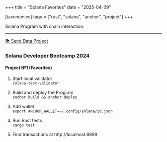 +++
title = "Solana Favorites"
date = "2025-04-09"

[taxonomies]
tags = ["rust", "solana", "anchor", "project"]
+++

Solana Program with chain interaction.  
<!-- more -->
---

[📚 Send Data Project](https://github.com/maltsev-dev/send_data)

### Solana Developer Bootcamp 2024  
#### Project №1 (Favorites)
1. Start local validator  
`solana-test-validator`

2. Build and deploy the Program  
`anchor build && anchor deploy`  

3. Add wallet  
`export ANCHOR_WALLET=~/.config/solana/id.json`

4. Run Rust tests  
`cargo test`  

5. Find transactions at http://localhost:8899

